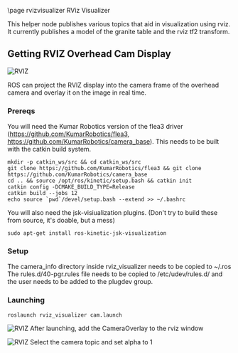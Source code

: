 \page rvizvisualizer RViz Visualizer

This helper node publishes various topics that aid
in visualization using rviz. It currently publishes
a model of the granite table and the rviz tf2 transform.

## Getting RVIZ Overhead Cam Display
![RVIZ](../images/mobility/overhead_cropped.png)

ROS can project the RVIZ display into the camera frame of the overhead camera and overlay it on the image in real time.

### Prereqs 

You will need the Kumar Robotics version of the flea3 driver (https://github.com/KumarRobotics/flea3, https://github.com/KumarRobotics/camera_base). This needs to be built with the catkin build system. 

	mkdir -p catkin_ws/src && cd catkin_ws/src 
	git clone https://github.com/KumarRobotics/flea3 && git clone https://github.com/KumarRobotics/camera_base 
	cd .. && source /opt/ros/kinetic/setup.bash && catkin init 
	catkin config -DCMAKE_BUILD_TYPE=Release 
	catkin build --jobs 12 
	echo source `pwd`/devel/setup.bash --extend >> ~/.bashrc  

You will also need the jsk-visiualization plugins. (Don't try to build these from source, it's doable, but a mess)

	sudo apt-get install ros-kinetic-jsk-visualization

### Setup

The camera_info directory inside rviz_visualizer needs to be copied to ~/.ros
The rules.d/40-pgr.rules file needs to be copied to /etc/udev/rules.d/ and the user needs to be added to the plugdev group.

### Launching 
	roslaunch rviz_visualizer cam.launch

![RVIZ](../images/mobility/display2_marked_up.png)
After launching, add the CameraOverlay to the rviz window

![RVIZ](../images/mobility/overhead_marked_up.png)
Select the camera topic and set alpha to 1
